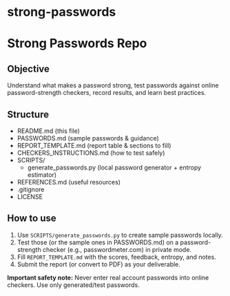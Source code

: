 # strong-passwords
# Strong Passwords Repo
## Objective
Understand what makes a password strong, test passwords against online password-strength checkers, record results, and learn best practices.

## Structure
- README.md                (this file)
- PASSWORDS.md             (sample passwords & guidance)
- REPORT_TEMPLATE.md       (report table & sections to fill)
- CHECKERS_INSTRUCTIONS.md (how to test safely)
- SCRIPTS/
  - generate_passwords.py  (local password generator + entropy estimator)
- REFERENCES.md            (useful resources)
- .gitignore
- LICENSE

## How to use
1. Use `SCRIPTS/generate_passwords.py` to create sample passwords locally.
2. Test those (or the sample ones in PASSWORDS.md) on a password-strength checker (e.g., passwordmeter.com) in private mode. 
3. Fill `REPORT_TEMPLATE.md` with the scores, feedback, entropy, and notes.
4. Submit the report (or convert to PDF) as your deliverable.

**Important safety note:** Never enter real account passwords into online checkers. Use only generated/test passwords.

